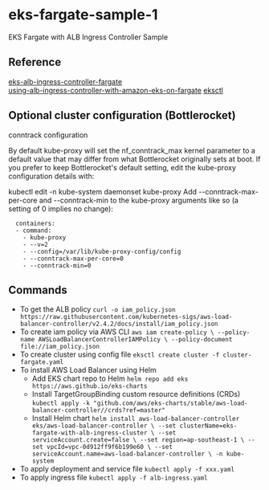 # eks-fargate-sample-1

EKS Fargate with ALB Ingress Controller Sample

## Reference  

[eks-alb-ingress-controller-fargate](https://aws.amazon.com/premiumsupport/knowledge-center/eks-alb-ingress-controller-fargate/)  
[using-alb-ingress-controller-with-amazon-eks-on-fargate](https://aws.amazon.com/blogs/containers/using-alb-ingress-controller-with-amazon-eks-on-fargate/)
[eksctl](https://github.com/weaveworks/eksctl)

## Optional cluster configuration (Bottlerocket)

conntrack configuration

By default kube-proxy will set the nf_conntrack_max kernel parameter to a default value that may differ from what Bottlerocket originally sets at boot. If you prefer to keep Bottlerocket's default setting, edit the kube-proxy configuration details with:

kubectl edit -n kube-system daemonset kube-proxy
Add --conntrack-max-per-core and --conntrack-min to the kube-proxy arguments like so (a setting of 0 implies no change):

      containers:
      - command:
        - kube-proxy
        - --v=2
        - --config=/var/lib/kube-proxy-config/config
        - --conntrack-max-per-core=0
        - --conntrack-min=0

## Commands

- To get the ALB policy
    `curl -o iam_policy.json https://raw.githubusercontent.com/kubernetes-sigs/aws-load-balancer-controller/v2.4.2/docs/install/iam_policy.json`
- To create iam policy via AWS CLI
    `aws iam create-policy \
    --policy-name AWSLoadBalancerControllerIAMPolicy \
    --policy-document file://iam_policy.json`
- To create cluster using config file
    `eksctl create cluster -f cluster-fargate.yaml`
- To install AWS Load Balancer using Helm
  - Add EKS chart repo to Helm
        `helm repo add eks https://aws.github.io/eks-charts`
  - Install TargetGroupBinding custom resource definitions (CRDs)
        `kubectl apply -k "github.com/aws/eks-charts/stable/aws-load-balancer-controller//crds?ref=master"`
  - Install Helm chart
        `helm install aws-load-balancer-controller eks/aws-load-balancer-controller \
        --set clusterName=eks-fargate-with-alb-ingress-cluster \
        --set serviceAccount.create=false \
        --set region=ap-southeast-1 \
        --set vpcId=vpc-0d912ff9f6b199e60 \
        --set serviceAccount.name=aws-load-balancer-controller \
        -n kube-system`
- To apply deployment and service file
    `kubectl apply -f xxx.yaml`
- To apply ingress file
    `kubectl apply -f alb-ingress.yaml`
